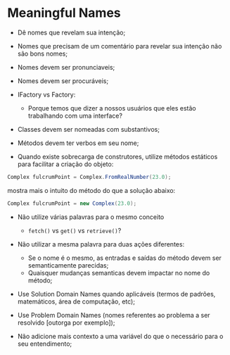 # Meaningful Names

- Dê nomes que revelam sua intenção;
- Nomes que precisam de um comentário para revelar sua intenção não são bons nomes;
- Nomes devem ser pronunciaveis;
- Nomes devem ser procuráveis;
- IFactory vs Factory:
    - Porque temos que dizer a nossos usuários que eles estão trabalhando com uma interface?

- Classes devem ser nomeadas com substantivos;
- Métodos devem ter verbos em seu nome;
- Quando existe sobrecarga de construtores, utilize métodos estáticos para facilitar a criação do objeto:
```C#
Complex fulcrumPoint = Complex.FromRealNumber(23.0);
```
mostra mais o intuito do método do que a solução abaixo:
```C#
Complex fulcrumPoint = new Complex(23.0);
```

- Não utilize várias palavras para o mesmo conceito
    - `fetch()` vs `get()` vs `retrieve()`?
- Não utilizar a mesma palavra para duas ações diferentes:
    - Se o nome é o mesmo, as entradas e saídas do método devem ser semanticamente parecidas;
    - Quaisquer mudanças semanticas devem impactar no nome do método;

- Use Solution Domain Names quando aplicáveis (termos de padrões, matemáticos, área de computação, etc);
- Use Problem Domain Names (nomes referentes ao problema a ser resolvido [outorga por exemplo]);
- Não adicione mais contexto a uma variável do que o necessário para o seu entendimento;